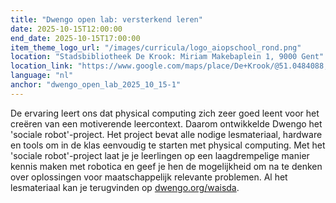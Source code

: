 ```yaml
---
title: "Dwengo open lab: versterkend leren"
date: 2025-10-15T12:00:00
end_date: 2025-10-15T17:00:00
item_theme_logo_url: "/images/curricula/logo_aiopschool_rond.png"
location: "Stadsbibliotheek De Krook: Miriam Makebaplein 1, 9000 Gent"
location_link: "https://www.google.com/maps/place/De+Krook/@51.0484088,3.7261741,17z/data=!3m1!4b1!4m6!3m5!1s0x47c3714effffffff:0x9b1a2c7f1cb8c825!8m2!3d51.0484088!4d3.728749!16s%2Fg%2F1hc0gcm5l?entry=ttu&g_ep=EgoyMDI1MDYxMS4wIKXMDSoASAFQAw%3D%3D"
language: "nl"
anchor: "dwengo_open_lab_2025_10_15-1"
---
```


De ervaring leert ons dat physical computing zich zeer goed leent voor het creëren van een motiverende leercontext. Daarom ontwikkelde Dwengo het 'sociale robot'-project. Het project bevat alle nodige lesmateriaal, hardware en tools om in de klas eenvoudig te starten met physical computing. Met het 'sociale robot'-project laat je je leerlingen op een laagdrempelige manier kennis maken met robotica en geef je hen de mogelijkheid om na te denken over oplossingen voor maatschappelijk relevante problemen. Al het lesmateriaal kan je terugvinden op [dwengo.org/waisda](dwengo.org/waisda).